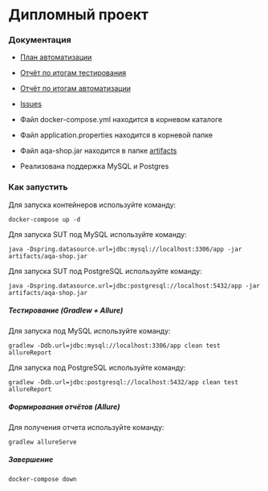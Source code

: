 # Дипломный проект
### Документация
* [План автоматизации](https://github.com/JunQA/Diploma/blob/master/docs/Plan.md)

* [Отчёт по итогам тестирования](https://github.com/JunQA/Diploma/blob/master/docs/Report.md)

* [Отчёт по итогам автоматизации](https://github.com/JunQA/Diploma/blob/master/docs/Summary.md)

* [Issues](https://github.com/JunQA/Diploma/issues)

* Файл docker-compose.yml находится в корневом каталоге
* Файл application.properties находится в корневой папке
* Файл aqa-shop.jar находится в папке [artifacts](https://github.com/JunQA/Diploma/tree/master/artifacts) 
* Реализована поддержка MySQL и Postgres

### Как запустить
Для запуска контейнеров используйте команду:
```` 
docker-compose up -d
````
Для запуска SUT под MySQL используйте команду:
````
java -Dspring.datasource.url=jdbc:mysql://localhost:3306/app -jar artifacts/aqa-shop.jar
````
Для запуска SUT под PostgreSQL используйте команду:
````
java -Dspring.datasource.url=jdbc:postgresql://localhost:5432/app -jar artifacts/aqa-shop.jar
````
##### Тестирование (Gradlew + Allure)
Для запуска под MySQL используйте команду:
````
gradlew -Ddb.url=jdbc:mysql://localhost:3306/app clean test allureReport
````
Для запуска под PostgreSQL используйте команду:
````
gradlew -Ddb.url=jdbc:postgresql://localhost:5432/app clean test allureReport
````
##### Формирования отчётов (Allure)
Для получения отчета используйте команду:
````
gradlew allureServe
````
##### Завершение
````
docker-compose down
````
